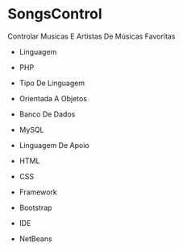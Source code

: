 # SongsControl
Controlar Musicas E Artistas De Músicas Favoritas


* Linguagem         
 * PHP
 
* Tipo De Linguagem         
 * Orientada A Objetos
 
* Banco De Dados        
 * MySQL
 
* Linguagem De Apoio         
 * HTML
 * CSS
 
* Framework      
 * Bootstrap
 
* IDE
 * NetBeans
